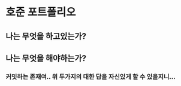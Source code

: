 # 호준 포트폴리오
## 나는 무엇을 하고있는가?         
## 나는 무엇을 해야하는가?         
### 커밋하는 존재여.. 위 두가지의 대한 답을 자신있게 할 수 있을지니...
